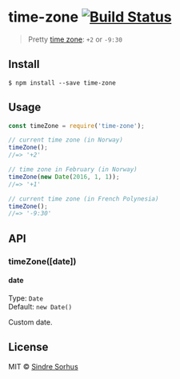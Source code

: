 # time-zone [![Build Status](https://travis-ci.org/sindresorhus/time-zone.svg?branch=master)](https://travis-ci.org/sindresorhus/time-zone)

> Pretty [time zone](https://en.wikipedia.org/wiki/Time_zone): `+2` or `-9:30`


## Install

```
$ npm install --save time-zone
```


## Usage

```js
const timeZone = require('time-zone');

// current time zone (in Norway)
timeZone();
//=> '+2'

// time zone in February (in Norway)
timeZone(new Date(2016, 1, 1));
//=> '+1'

// current time zone (in French Polynesia)
timeZone();
//=> '-9:30'
```


## API

### timeZone([date])

#### date

Type: `Date`<br>
Default: `new Date()`

Custom date.


## License

MIT © [Sindre Sorhus](https://sindresorhus.com)
